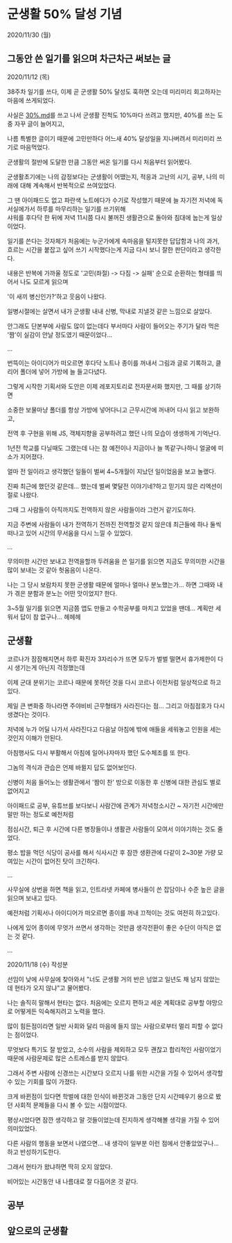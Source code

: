 # 군생활 50% 달성 기념

2020/11/30 (월)

## 그동안 쓴 일기를 읽으며 차근차근 써보는 글

2020/11/12 (목)

38주차 일기를 쓰다, 이제 곧 군생활 50% 달성도 훅하면 오는데 미리미리 회고하자는 마음에 쓰게되었다.

사실은 [30%.md]()를 쓰고 나서 군생활 진척도 10%마다 쓰려고 했지만, 40%를 쓰는 도중 자꾸 글이 늘어지고, 

나름 특별한 글이기 때문에 고민만하다 어느새 40% 달성일을 지나버려서 미리미리 쓰기로 마음먹었다.

군생활의 절반에 도달한 만큼 그동안 써온 일기를 다시 처음부터 읽어봤다.

군생활초기에는 나의 감정보다는 군생활이 어땠는지, 적응과 고난의 시기, 공부, 나의 미래에 대해 계속해서 반복적으로 쓰여있었다.

그 땐 아이패드도 없고 파란색 노트에다가 수기로 작성했기 때문에 늘 자기전 저녁에 독서실에가서 하루를 마무리하는 일기를 쓰기위해<br>
샤워를 후다닥 한 뒤에 저녁 11시쯤 다시 불꺼진 생활관으로 돌아와 침대에 눕는게 일상이었다.

일기를 쓴다는 것자체가 처음에는 누군가에게 속마음을 털지못한 답답함과 나의 과거, 흐르는 시간을 붙잡고 싶어 쓰기 시작했다는게 지금 다시 보니 잘한 판단이라고 생각한다.

내용은 반복에 가까울 정도로 '고민(좌절) -> 다짐 -> 실패' 순으로 순환하는 형태를 띄어서 나도 모르게 읽으며

'이 새끼 병신인가?'하고 웃음이 나왔다.

일병시절에는 살면서 내가 군생활 내내 신병, 막내로 지낼것 같은 느낌으로 살았다.

안그래도 단본부에 사람도 많이 없는데다 부서마다 사람이 들어오는 주기가 달라 먹은 '짬'이 실감이 안날 정도였기 때문이었다...

...

번뜩이는 아이디어가 떠오르면 후다닥 노트나 종이를 꺼내서 그림과 글로 기록하고, 클리어 폴더에 넣어 가방에 늘 들고다녔다.

그렇게 시작한 기획서와 도안은 이제 레포지토리로 전자문서화 했지만, 그 때를 상기하면

소중한 보물마냥 폴더를 항상 가방에 넣어다니고 근무시간에 꺼내어 다시 읽고 보완하고, 

전역 후 구현을 위해 JS, 객체지향을 공부하려고 했던 나의 모습이 생생하게 기억난다.

1년전 학교를  다닐때도 그랬는데 나는 참 예전이나 지금이나 늘 똑같구나하니 얼굴에 미소가 지어졌다.

얼마 전 일이라고 생각했던 일들이 벌써 4~5개월이 지났던 일이었음을 보고 놀랬다.

진짜 최근에 했던것 같은데... 했는데 벌써 몇달전 이야기네?하고 믿기지 않은 리엑션이 절로 나왔다.

그때 그 사람들이 아직까지도 전역하지 않은 사람들이라 그런거 같기도하다.

지금 주변에 사람들이 내가 전역하기 전까진 전역할것 같지 않은데 최근들에 하나 둘씩 떠나고 있어 시간의 무서움을 다시 느낄 수 있었다.

...

무의미한 시간만 보내고 전역을할까 두려움을 쓴 일기를 읽으면 지금도 무의미한 시간을 많이 보내는 것 같아 헛움음이 나온다.

나는 그 당시 보람차지 못한 군생활 때문에 얼마나 얼마나 분노했는가... 하면 그때와 내가 겪은 분함과 분노는 어떤 맛이었지? 한다.

3~5월 일기를 읽으면 지금쯤 앱도 만들고 수학공부를 마치고 있었을 땐데... 계획만 세워서 답이 참 없구나... 헤헤헤

## 군생활

코르나가 잠잠해지면서 하루 확진자 3자리수가 뜨면 모두가 벌벌 떨면서 휴가제한이 다시 생기는게 아닌지 걱정했는데

이제 군대 분위기는 코르나 때문에 못하던 것을 다시 코르나 이전처럼 일상적으로 하고 있다.

제일 큰 변화중 하나라면 주야비비 근무형태가 사라진다는 점... 그리고 아침점호가 다시 생겼다는 것이다.

저녁에 누가 어딜 나가서 사라진다고 다음날 아침에 밖에 애들을 세워놓고 인원을 세는 것인지 이해가 안된다.

아침행사도 다시 부활해서 아침에 일어나자마자 했던 도수체조를 또 한다.

그놈의 격식과 관습은 언제 바뀔지 답도 없어보인다.

신병이 처음 들어노는 생활관에서 '짬이 찬' 방으로 이동한 후 신병에 대한 관심도 별로 없어지고

아이패드로 공부, 유튜브를 보다보니 사람간에 관계가 저녁청소시간 ~ 자기전 시간에만 말만 하는 정도로 예전처럼

점심시간, 퇴근 후 시간에 다른 병장들이나 생활관 사람들이 모여서 이야기하는 것도 줄었다.

평소 밥을 먹던 식당이 공사를 해서 식사시간 후 잠깐 생환관에 다같이 2~30분 가량 모여있는 시간이 없어진 탓이 크긴하다.

...

사무실에 상번을 하면 책을 읽고, 인트라넷 카페에 병사들이 쓴 잡담이나 수준 높은 글을 읽으며 보내고 있다.

예전처럼 기획서나 아이디어가 떠오르면 종이를 꺼내 끄적이는 것도 여전히 하고있다.

나에게 있어 종이에 무엇가 쓰면서 생각하는 것만큼 생각전환이 좋은 수단이 아직은 없는 것 같다.

...

2020/11/18 (수) 작성분

선임이 낮에 사무실에 찾아와서 "너도 군생활 거의 반은 넘었고 일년도 채 남지 않았는데 현타가 오지 않냐"고 물어봤다.

나는 솔직히 말해서 현타는 없다. 처음에는 오르지 편하고 세운 계획대로 공부할 야망으로 어떻게든 익숙해지려고 노력을 했다.

많이 힘든점이라면 일반 사회와 달리 마음에 들지 않는 사람으로부터 멀리 피할 수 없다는 점이었다.

무엇보다 특기도 잘 받았고, 소수의 사람을 제외하고 모두 괜찮고 합리적인 사람이었기 때문에 사람문제로 많은 스트레스를 받지 않았다.

그래서 주변 사람에 신경쓰는 시간보다 오르지 나를 위한 시간을 가질 수 있어서 생각할 수 있는 기회를 많이 가졌다.

크게 바뀐점이 있다면 학벌에 대한 인식이 바뀐것과 그동안 단지 시간떼우기 용으로 봤던 사회적 문제들을 다시 볼 수 있는 시점이었다.

평상시었다면 잠깐 생각하고 말 것들이었는데 진지하게 생각해볼 생각을 가질 수 있어 의미있었다.

다른 사람의 행동을 보면서 나였으면... 내 생각이 일부분 이런 점에서 안좋았었구나... 하고 반성하기도한다.

그래서 현타가 왔냐하면 딱히 오지 않았다.

비어있는 시간동안 내 나름대로 잘 다듬어온 것 같다.

## 공부

## 앞으로의 군생활